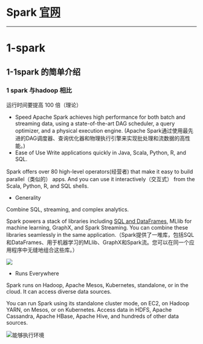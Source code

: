 # Spark [官网](http://spark.apache.org/)
---
# 1-spark
## 1-1spark 的简单介绍
### 1 spark 与hadoop 相比
运行时间要提高 100 倍（理论）
* Speed
Apache Spark achieves high performance for both batch and streaming data, using a state-of-the-art DAG scheduler, a query optimizer, and a physical execution engine.
(Apache Spark通过使用最先进的DAG调度器、查询优化器和物理执行引擎来实现批处理和流数据的高性能。)
* Ease of Use
Write applications quickly in Java, Scala, Python, R, and SQL.

Spark offers over 80 high-level operators(经营者) that make it easy to build parallel（类似的） apps. And you can use it interactively（交互式） from the Scala, Python, R, and SQL shells.


* Generality

Combine SQL, streaming, and complex analytics.

Spark powers a stack of libraries including [SQL and DataFrames](http://spark.apache.org/sql/), MLlib for machine learning, GraphX, and Spark Streaming. You can combine these libraries seamlessly in the same application.（Spark提供了一堆库，包括SQL和DataFrames、用于机器学习的MLlib、GraphX和Spark流。您可以在同一个应用程序中无缝地组合这些库。）

![](assets/001/20180417-84e1334b.png)  


* Runs Everywhere

Spark runs on Hadoop, Apache Mesos, Kubernetes, standalone, or in the cloud. It can access diverse data sources.

You can run Spark using its standalone cluster mode, on EC2, on Hadoop YARN, on Mesos, or on Kubernetes. Access data in HDFS, Apache Cassandra, Apache HBase, Apache Hive, and hundreds of other data sources.

![能够执行环境](assets/001/20180417-d4ec9ffd.png)  
